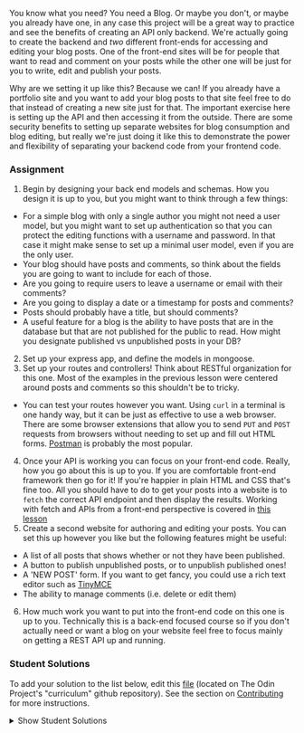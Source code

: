 You know what you need? You need a Blog. Or maybe you don't, or maybe you already have one, in any case this project will be a great way to practice and see the benefits of creating an API only backend. We're actually going to create the backend and _two_ different front-ends for accessing and editing your blog posts. One of the front-end sites will be for people that want to read and comment on your posts while the other one will be just for you to write, edit and publish your posts. 

Why are we setting it up like this? Because we can! If you already have a portfolio site and you want to add your blog posts to that site feel free to do that instead of creating a new site just for that. The important exercise here is setting up the API and then accessing it from the outside. There are some security benefits to setting up separate websites for blog consumption and blog editing, but really we're just doing it like this to demonstrate the power and flexibility of separating your backend code from your frontend code.

### Assignment

<div class="lesson-content__panel" markdown="1">

1. Begin by designing your back end models and schemas. How you design it is up to you, but you might want to think through a few things:
  - For a simple blog with only a single author you might not need a user model, but you might want to set up authentication so that you can protect the editing functions with a username and password. In that case it might make sense to set up a minimal user model, even if you are the only user. 
  - Your blog should have posts and comments, so think about the fields you are going to want to include for each of those. 
  - Are you going to require users to leave a username or email with their comments? 
  - Are you going to display a date or a timestamp for posts and comments? 
  - Posts should probably have a title, but should comments?
  - A useful feature for a blog is the ability to have posts that are in the database but that are not published for the public to read. How might you designate published vs unpublished posts in your DB?
2. Set up your express app, and define the models in mongoose.
3. Set up your routes and controllers!  Think about RESTful organization for this one.  Most of the examples in the previous lesson were centered around posts and comments so this shouldn't be to tricky.
  - You can test your routes however you want. Using `curl` in a terminal is one handy way, but it can be just as effective to use a web browser.  There are some browser extensions that allow you to send `PUT` and `POST` requests from browsers without needing to set up and fill out HTML forms. [Postman](https://chrome.google.com/webstore/detail/postman/fhbjgbiflinjbdggehcddcbncdddomop) is probably the most popular.
4. Once your API is working you can focus on your front-end code. Really, how you go about this is up to you.  If you are comfortable front-end framework then go for it! If you're happier in plain HTML and CSS that's fine too. All you should have to do to get your posts into a website is to `fetch` the correct API endpoint and then display the results.  Working with fetch and APIs from a front-end perspective is covered in [this lesson](https://www.theodinproject.com/courses/javascript/lessons/working-with-apis) 
5. Create a second website for authoring and editing your posts. You can set this up however you like but the following features might be useful:
  - A list of all posts that shows whether or not they have been published.
  - A button to publish unpublished posts, or to unpublish published ones!
  - A 'NEW POST' form. If you want to get fancy, you could use a rich text editor such as [TinyMCE](https://www.tiny.cloud/docs/quick-start/)
  - The ability to manage comments (i.e. delete or edit them)
6. How much work you want to put into the front-end code on this one is up to you.  Technically this is a back-end focused course so if you don't actually need or want a blog on your website feel free to focus mainly on getting a REST API up and running.
</div>

### Student Solutions
To add your solution to the list below, edit this [file](https://github.com/TheOdinProject/curriculum/blob/master/nodeJS/APIs/Blog-Project.md) (located on The Odin Project's "curriculum" github repository). See the section on [Contributing](http://github.com/TheOdinProject/curriculum/blob/master/contributing.md) for more instructions.

<details markdown="block">
  <summary> Show Student Solutions </summary>

- Add your solution below this line!
* [Spha's solution](https://github.com/Spha88/blogapi) - [Frontend Source Code](https://github.com/Spha88/blogapi-front-end) - [View in Browser](https://mynodejsapiblog.herokuapp.com/) - [API Documentation](https://myblogapi.herokuapp.com/)
* [Daniel's solution](https://github.com/Daniel5040/Blog) - [Admin Frontend](https://bagged-keener-22540.herokuapp.com/) - [Reader Frontend](https://immense-scrubland-37414.herokuapp.com/)
* [Julio's solution](https://github.com/julio22b/blog-api) - [Admin Frontend in Browser](https://julio22b.github.io/blog-admin-frontend/log-in) - [Users Frontend in Browser](https://julio22b.github.io/blog-frontend/home)
* [tracy2811's Solution](https://github.com/tracy2811/blog-api)
* [Eljoey's Solution](https://github.com/eljoey/Blog-Api) - [Blog Site](https://jh-blog.netlify.com/)
* [Barry Sweeney's Solution](https://github.com/barrysweeney/BarrysBlog) - [Admin Frontend](https://upbeat-neumann-61c68c.netlify.app/) - [Reader Frontend](https://jolly-torvalds-e76ec6.netlify.app/) - [Backend API](https://sheltered-peak-99436.herokuapp.com/articles)
* [ranmaru22's Solution](https://github.com/ranmaru22/blog-api) - [Live Preview](https://nervous-blackwell-fa45eb.netlify.app)

</details>

